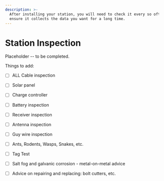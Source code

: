 ```yaml
---
description: >-
  After installing your station, you will need to check it every so often to
  ensure it collects the data you want for a long time.
---
```


# Station Inspection

Placeholder -- to be completed.

Things to add:

* [ ] ALL Cable inspection
* [ ] Solar panel
* [ ] Charge controller
* [ ] Battery inspection
* [ ] Receiver inspection
* [ ] Antenna inspection
* [ ] Guy wire inspection
* [ ] Ants, Rodents, Wasps, Snakes, etc.
* [ ] Tag Test
* [ ] Salt fog and galvanic corrosion - metal-on-metal advice
* [ ] Advice on repairing and replacing: bolt cutters, etc.



